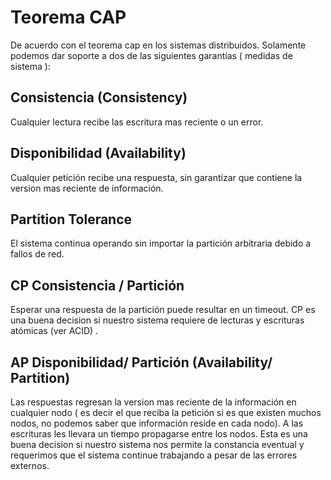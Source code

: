 # Teorema CAP

De acuerdo con el teorema cap en los sistemas distribuidos. Solamente podemos dar soporte a dos de las siguientes garantías ( medidas de sistema ):

## Consistencia (Consistency)

Cualquier lectura recibe las escritura mas reciente o un error.

## Disponibilidad (Availability)

Cualquier petición recibe una respuesta, sin garantizar que contiene la version mas reciente de información.

## Partition Tolerance

El sistema continua operando sin importar la partición arbitraria debido a fallos de red.

## CP Consistencia / Partición

Esperar una respuesta de la partición puede resultar en un timeout. CP es una buena decision si nuestro sistema requiere de lecturas y escrituras atómicas (ver ACID) .

## AP Disponibilidad/ Partición (Availability/ Partition)

Las respuestas regresan la version mas reciente de la información en cualquier nodo ( es decir el que reciba la petición si es que existen muchos nodos, no podemos saber que información reside en cada nodo). A las escrituras les llevara un tiempo propagarse entre los nodos. Esta es una buena decision si nuestro sistema nos permite la constancia eventual y requerimos que el sistema continue trabajando a pesar de las errores externos.
